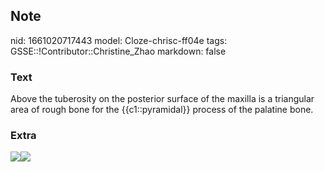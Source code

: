 ## Note
nid: 1661020717443
model: Cloze-chrisc-ff04e
tags: GSSE::!Contributor::Christine_Zhao
markdown: false

### Text
<div>
  <div>
    <div>
      <div>
        Above the tuberosity on the posterior surface of the
        maxilla is a triangular area of rough bone for the
        {{c1::pyramidal}} process of the palatine bone.
      </div>
    </div>
  </div>
</div>

### Extra
<img src=
"paste-6ae9fe42c8238752f3645aab6d85d6726de43f45.jpg"><img src= 
"paste-756b97b087bb201bed1e6f5b8b1fdfc3abee07e6.jpg">
